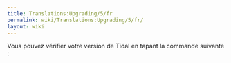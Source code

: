 ```yaml
---
title: Translations:Upgrading/5/fr
permalink: wiki/Translations:Upgrading/5/fr/
layout: wiki
---
```


Vous pouvez vérifier votre version de Tidal en tapant la commande
suivante :
